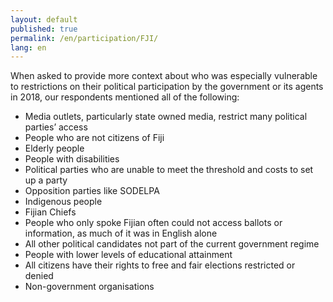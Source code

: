 ```yaml
---
layout: default
published: true
permalink: /en/participation/FJI/
lang: en
---
```


When asked to provide more context about who was especially vulnerable to restrictions on their political participation by the government or its agents in 2018, our respondents mentioned all of the following:
-	Media outlets, particularly state owned media, restrict many political parties’ access
-	People who are not citizens of Fiji
-	Elderly people
-	People with disabilities
-	Political parties who are unable to meet the threshold and costs to set up a party
-	Opposition parties like SODELPA
-	Indigenous people
-	Fijian Chiefs
-	People who only spoke Fijian often could not access ballots or information, as much of it was in English alone
-	All other political candidates not part of the current government regime
-	People with lower levels of educational attainment
-	All citizens have their rights to free and fair elections restricted or denied
-	Non-government organisations

